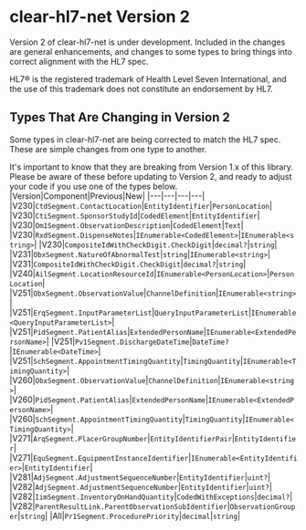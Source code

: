 # clear-hl7-net Version 2
Version 2 of clear-hl7-net is under development.  Included in the changes are general enhancements, and changes to some types to bring things into correct alignment with the HL7 spec.

HL7® is the registered trademark of Health Level Seven International, and the use of this trademark does not constitute an endorsement by HL7.

## Types That Are Changing in Version 2
Some types in clear-hl7-net are being corrected to match the HL7 spec.  These are simple changes from one type to another.

It's important to know that they are breaking from Version 1.x of this library.  Please be aware of these before updating to Version 2, and ready to adjust your code if you use one of the types below.
|Version|Component|Previous|New|
|---|---|---|---|
|V230|`CtdSegment.ContactLocation`|`EntityIdentifier`|`PersonLocation`|
|V230|`CtiSegment.SponsorStudyId`|`CodedElement`|`EntityIdentifier`|
|V230|`Om1Segment.ObservationDescription`|`CodedElement`|`Text`|
|V230|`RxdSegment.DispenseNotes`|`IEnumerable<CodedElement>`|`IEnumerable<string>`|
|V230|`CompositeIdWithCheckDigit.CheckDigit`|`decimal?`|`string`|
|V231|`ObxSegment.NatureOfAbnormalTest`|`string`|`IEnumerable<string>`|
|V231|`CompositeIdWithCheckDigit.CheckDigit`|`decimal?`|`string`|
|V240|`AilSegment.LocationResourceId`|`IEnumerable<PersonLocation>`|`PersonLocation`|
|V251|`ObxSegment.ObservationValue`|`ChannelDefinition`|`IEnumerable<string>`|
|V251|`ErqSegment.InputParameterList`|`QueryInputParameterList`|`IEnumerable<QueryInputParameterList>`|
|V251|`PidSegment.PatientAlias`|`ExtendedPersonName`|`IEnumerable<ExtendedPersonName>`|
|V251|`Pv1Segment.DischargeDateTime`|`DateTime?`|`IEnumerable<DateTime>`|
|V251|`SchSegment.AppointmentTimingQuantity`|`TimingQuantity`|`IEnumerable<TimingQuantity>`|
|V260|`ObxSegment.ObservationValue`|`ChannelDefinition`|`IEnumerable<string>`|
|V260|`PidSegment.PatientAlias`|`ExtendedPersonName`|`IEnumerable<ExtendedPersonName>`|
|V260|`SchSegment.AppointmentTimingQuantity`|`TimingQuantity`|`IEnumerable<TimingQuantity>`|
|V271|`ArqSegment.PlacerGroupNumber`|`EntityIdentifierPair`|`EntityIdentifier`|
|V271|`EquSegment.EquipmentInstanceIdentifier`|`IEnumerable<EntityIdentifier>`|`EntityIdentifier`|
|V281|`AdjSegment.AdjustmentSequenceNumber`|`EntityIdentifier`|`uint?`|
|V282|`AdjSegment.AdjustmentSequenceNumber`|`EntityIdentifier`|`uint?`|
|V282|`IimSegment.InventoryOnHandQuantity`|`CodedWithExceptions`|`decimal?`|
|V282|`ParentResultLink.ParentObservationSubIdentifier`|`ObservationGrouper`|`string`|
|All|`Pr1Segment.ProcedurePriority`|`decimal`|`string`|
